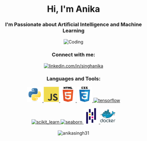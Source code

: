 <h1 align="center">Hi, I'm Anika</h1>
<h3 align="center"> I'm Passionate about Artificial Intelligence and Machine Learning</h3>

<div align="center">
    <img 
        align="center" 
        alt="Coding" 
        width="400" 
        src="https://i.pinimg.com/originals/e5/bd/3a/e5bd3a2f2cf2f6f4dad0f531b92564be.gif">
</div>

<h3 align="center">Connect with me:</h3>
<p align="center">
    <a href="https://linkedin.com/in/singhanika" target="_blank">
        <img align="center" src="https://raw.githubusercontent.com/rahuldkjain/github-profile-readme-generator/master/src/images/icons/Social/linked-in-alt.svg" alt="linkedin.com/in/singhanika" height="30" width="40" />
    </a>
</p>

<h3 align="center">Languages and Tools:</h3>
<div align="center">
    <!-- First row -->
    <a href="https://www.python.org" target="_blank">
        <img src="https://raw.githubusercontent.com/devicons/devicon/master/icons/python/python-original.svg" alt="python" width="50" height="50"/>
    </a>
    <a href="https://developer.mozilla.org/en-US/docs/Web/JavaScript" target="_blank">
        <img src="https://raw.githubusercontent.com/devicons/devicon/master/icons/javascript/javascript-original.svg" alt="javascript" width="50" height="50"/>
    </a>
    <a href="https://www.w3.org/html/" target="_blank">
        <img src="https://raw.githubusercontent.com/devicons/devicon/master/icons/html5/html5-original-wordmark.svg" alt="html5" width="50" height="50"/>
    </a>
    <a href="https://www.w3schools.com/css/" target="_blank">
        <img src="https://raw.githubusercontent.com/devicons/devicon/master/icons/css3/css3-original-wordmark.svg" alt="css3" width="50" height="50"/>
    </a>
    <a href="https://www.tensorflow.org" target="_blank">
        <img src="https://www.vectorlogo.zone/logos/tensorflow/tensorflow-icon.svg" alt="tensorflow" width="50" height="50"/>
    </a>
</div>

<br>

<div align="center">
    <!-- Second row -->
    <a href="https://scikit-learn.org/" target="_blank">
        <img src="https://upload.wikimedia.org/wikipedia/commons/0/05/Scikit_learn_logo_small.svg" alt="scikit_learn" width="50" height="50"/>
<a href="https://seaborn.pydata.org/" target="_blank">
    <img src="https://seaborn.pydata.org/_images/logo-mark-lightbg.svg" alt="seaborn" width="50" height="50"/>
</a>
<a href="https://pandas.pydata.org/" target="_blank">
    <img src="https://raw.githubusercontent.com/devicons/devicon/2ae2a900d2f041da66e950e4d48052658d850630/icons/pandas/pandas-original.svg" alt="pandas" width="50" height="50"/>
</a>
<a href="https://www.docker.com/" target="_blank">
    <img src="https://raw.githubusercontent.com/devicons/devicon/master/icons/docker/docker-original-wordmark.svg" alt="docker" width="50" height="50"/>
</a>

</div>

<br>

<div align="center">
    <img align="center" src="https://github-readme-stats.vercel.app/api/top-langs?username=anikasingh31&show_icons=true&locale=en&layout=compact" alt="anikasingh31" />
</div>
